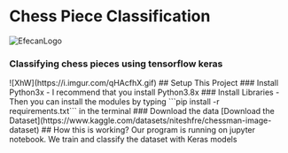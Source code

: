 # Chess Piece Classification
![EfecanLogo](https://avatars.githubusercontent.com/u/66366306?s=100&u=dc5e6f5b4a05d07958d9a867b803760aa2b1613e&v=4)
<h3> Classifying chess pieces using tensorflow keras </h3>
![XhW](https://i.imgur.com/qHAcfhX.gif)
## Setup This Project
### Install Python3x
- I recommend that you install Python3.8x
### Install Libraries
- Then you can install the modules by typing ```pip install -r requirements.txt``` in the terminal 
### Download the data
[Download the Dataset](https://www.kaggle.com/datasets/niteshfre/chessman-image-dataset)
## How this is working?
Our program is running on jupyter notebook. We train and classify the dataset with Keras models
